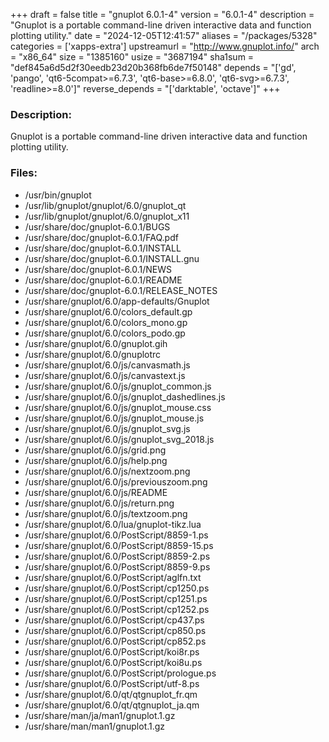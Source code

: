 +++
draft = false
title = "gnuplot 6.0.1-4"
version = "6.0.1-4"
description = "Gnuplot is a portable command-line driven interactive data and function plotting utility."
date = "2024-12-05T12:41:57"
aliases = "/packages/5328"
categories = ['xapps-extra']
upstreamurl = "http://www.gnuplot.info/"
arch = "x86_64"
size = "1385160"
usize = "3687194"
sha1sum = "def845a6d5d2f30eedb23d20b368fb6de7f50148"
depends = "['gd', 'pango', 'qt6-5compat>=6.7.3', 'qt6-base>=6.8.0', 'qt6-svg>=6.7.3', 'readline>=8.0']"
reverse_depends = "['darktable', 'octave']"
+++
### Description: 
Gnuplot is a portable command-line driven interactive data and function plotting utility.

### Files: 
* /usr/bin/gnuplot
* /usr/lib/gnuplot/gnuplot/6.0/gnuplot_qt
* /usr/lib/gnuplot/gnuplot/6.0/gnuplot_x11
* /usr/share/doc/gnuplot-6.0.1/BUGS
* /usr/share/doc/gnuplot-6.0.1/FAQ.pdf
* /usr/share/doc/gnuplot-6.0.1/INSTALL
* /usr/share/doc/gnuplot-6.0.1/INSTALL.gnu
* /usr/share/doc/gnuplot-6.0.1/NEWS
* /usr/share/doc/gnuplot-6.0.1/README
* /usr/share/doc/gnuplot-6.0.1/RELEASE_NOTES
* /usr/share/gnuplot/6.0/app-defaults/Gnuplot
* /usr/share/gnuplot/6.0/colors_default.gp
* /usr/share/gnuplot/6.0/colors_mono.gp
* /usr/share/gnuplot/6.0/colors_podo.gp
* /usr/share/gnuplot/6.0/gnuplot.gih
* /usr/share/gnuplot/6.0/gnuplotrc
* /usr/share/gnuplot/6.0/js/canvasmath.js
* /usr/share/gnuplot/6.0/js/canvastext.js
* /usr/share/gnuplot/6.0/js/gnuplot_common.js
* /usr/share/gnuplot/6.0/js/gnuplot_dashedlines.js
* /usr/share/gnuplot/6.0/js/gnuplot_mouse.css
* /usr/share/gnuplot/6.0/js/gnuplot_mouse.js
* /usr/share/gnuplot/6.0/js/gnuplot_svg.js
* /usr/share/gnuplot/6.0/js/gnuplot_svg_2018.js
* /usr/share/gnuplot/6.0/js/grid.png
* /usr/share/gnuplot/6.0/js/help.png
* /usr/share/gnuplot/6.0/js/nextzoom.png
* /usr/share/gnuplot/6.0/js/previouszoom.png
* /usr/share/gnuplot/6.0/js/README
* /usr/share/gnuplot/6.0/js/return.png
* /usr/share/gnuplot/6.0/js/textzoom.png
* /usr/share/gnuplot/6.0/lua/gnuplot-tikz.lua
* /usr/share/gnuplot/6.0/PostScript/8859-1.ps
* /usr/share/gnuplot/6.0/PostScript/8859-15.ps
* /usr/share/gnuplot/6.0/PostScript/8859-2.ps
* /usr/share/gnuplot/6.0/PostScript/8859-9.ps
* /usr/share/gnuplot/6.0/PostScript/aglfn.txt
* /usr/share/gnuplot/6.0/PostScript/cp1250.ps
* /usr/share/gnuplot/6.0/PostScript/cp1251.ps
* /usr/share/gnuplot/6.0/PostScript/cp1252.ps
* /usr/share/gnuplot/6.0/PostScript/cp437.ps
* /usr/share/gnuplot/6.0/PostScript/cp850.ps
* /usr/share/gnuplot/6.0/PostScript/cp852.ps
* /usr/share/gnuplot/6.0/PostScript/koi8r.ps
* /usr/share/gnuplot/6.0/PostScript/koi8u.ps
* /usr/share/gnuplot/6.0/PostScript/prologue.ps
* /usr/share/gnuplot/6.0/PostScript/utf-8.ps
* /usr/share/gnuplot/6.0/qt/qtgnuplot_fr.qm
* /usr/share/gnuplot/6.0/qt/qtgnuplot_ja.qm
* /usr/share/man/ja/man1/gnuplot.1.gz
* /usr/share/man/man1/gnuplot.1.gz
